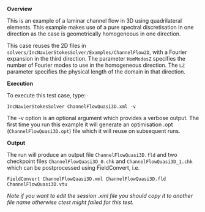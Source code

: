 **Overview**

This is an example of a laminar channel flow in 3D using quadrilateral elements. This example makes use of a pure spectral discretisation in one direction as the case is geometrically homogeneous in one direction. 

This case reuses the 2D files in `solvers/IncNavierStokesSolver/Examples/ChannelFlow2D`, with a Fourier expansion in the third direction. The parameter `HomModesZ` specifies the number of Fourier modes to use in the homogeneous direction. The `LZ` parameter specifies the physical length of the domain in that direction.

**Execution**

To execute this test case, type: 

`IncNavierStokesSolver ChannelFlowQuasi3D.xml -v`

The -v option is an optional argument which provides a verbose output. The first time you run this example it will generate an optimisation .opt (`ChannelFlowQuasi3D.opt`) file which it will reuse on subsequent runs.

**Output**

The run will produce an output file `ChannelFlowQuasi3D.fld` and two checkpoint files `ChannelFlowQuasi3D_0.chk` and `ChannelFlowQuasi3D_1.chk` which can be postprocessed using FieldConvert, i.e.

`FieldConvert ChannelFlowQuasi3D.xml ChannelFlowQuasi3D.fld ChannelFlowQuasi3D.vtu`

_Note if you want to edit the session .xml file you should copy it to another file name otherwise ctest might failed for this test._
